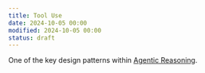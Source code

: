 ```yaml
---
title: Tool Use
date: 2024-10-05 00:00
modified: 2024-10-05 00:00
status: draft
---
```


One of the key design patterns within [Agentic Reasoning](agentic-reasoning.md).
